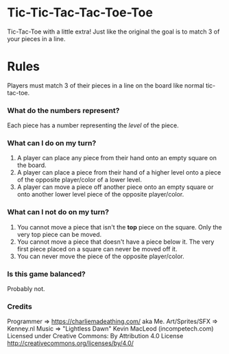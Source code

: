 # Tic-Tic-Tac-Tac-Toe-Toe
Tic-Tac-Toe with a little extra! Just like the original the goal is to match 3 of your pieces in a line.

# Rules
Players must match 3 of their pieces in a line on the board like normal tic-tac-toe.

### What do the numbers represent?
Each piece has a number representing the _level_ of the piece.

### What can I do on my turn?
1. A player can place any piece from their hand onto an empty square on the board.
2. A player can place a piece from their hand of a higher level onto a piece of the opposite player/color of a lower level.
3. A player can move a piece off another piece onto an empty square or onto another lower level piece of the opposite player/color.

### What can I not do on my turn?
1. You cannot move a piece that isn't the **top** piece on the square. Only the very top piece can be moved.
2. You cannot move a piece that doesn't have a piece below it. The very first piece placed on a square can never be moved off it.
3. You can never move the piece of the opposite player/color.

### Is this game balanced?
Probably not. 

### Credits
Programmer => https://charliemadeathing.com/ aka Me.
Art/Sprites/SFX => Kenney.nl
Music => "Lightless Dawn" Kevin MacLeod (incompetech.com)
Licensed under Creative Commons: By Attribution 4.0 License
http://creativecommons.org/licenses/by/4.0/

